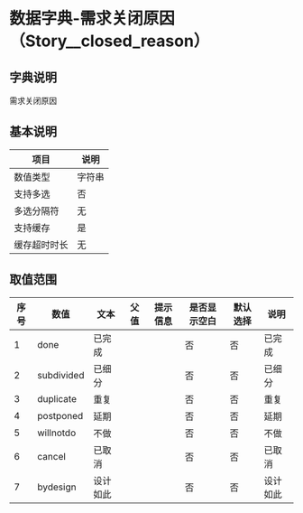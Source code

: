 # 数据字典-需求关闭原因（Story__closed_reason）
## 字典说明
需求关闭原因

## 基本说明
| 项目 | 说明 |
| -- | -- |
| 数值类型 | 字符串 |
| 支持多选 | 否 |
| 多选分隔符 | 无 |
| 支持缓存 | 是 |
| 缓存超时时长 | 无 |

## 取值范围
| 序号 | 数值 | 文本 | 父值 | 提示信息 | 是否显示空白 | 默认选择 | 说明 |
| -- | -- | -- | -- | -- | -- | -- | -- |
| 1 | done | 已完成 |  |  | 否 | 否 | 已完成 |
| 2 | subdivided | 已细分 |  |  | 否 | 否 | 已细分 |
| 3 | duplicate | 重复 |  |  | 否 | 否 | 重复 |
| 4 | postponed | 延期 |  |  | 否 | 否 | 延期 |
| 5 | willnotdo | 不做 |  |  | 否 | 否 | 不做 |
| 6 | cancel | 已取消 |  |  | 否 | 否 | 已取消 |
| 7 | bydesign | 设计如此 |  |  | 否 | 否 | 设计如此 |

